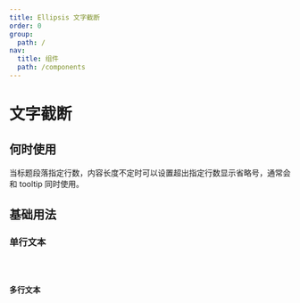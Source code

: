 ```yaml
---
title: Ellipsis 文字截断
order: 0
group:
  path: /
nav:
  title: 组件
  path: /components
---
```


# 文字截断

## 何时使用

当标题段落指定行数，内容长度不定时可以设置超出指定行数显示省略号，通常会和 tooltip 同时使用。

## 基础用法

### 单行文本

<code src="./demo/base.tsx">

### 多行文本

<code src="./demo/columns.tsx">

<API src="./index.tsx"></API>
